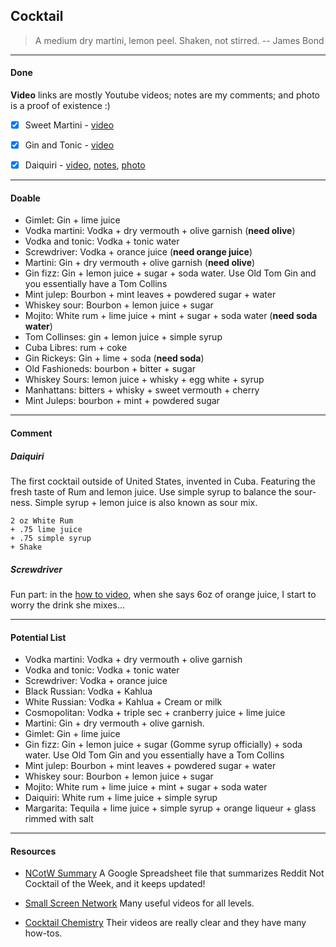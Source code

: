 Cocktail
---

> A medium dry martini, lemon peel. Shaken, not stirred. -- James Bond

---
#### Done

**Video** links are mostly Youtube videos; notes are my comments; and photo is a proof of existence :)

- [X] Sweet Martini - [video](https://www.youtube.com/watch?v=sAo6X7jSbd8)
- [X] Gin and Tonic - [video](https://www.youtube.com/watch?v=RpS8ayaU820)
- [X] Daiquiri - [video](https://www.youtube.com/watch?v=ofwTyfKo8Mg), [notes](#daiquiri), [photo](https://cloud.githubusercontent.com/assets/941519/21339063/c48e3c96-c630-11e6-966e-d9f0b0f8f4d3.jpg)


---
#### Doable

* Gimlet: Gin + lime juice
* Vodka martini: Vodka + dry vermouth + olive garnish (**need olive**)
* Vodka and tonic: Vodka + tonic water
* Screwdriver: Vodka + orance juice (**need orange juice**)
* Martini: Gin + dry vermouth + olive garnish (**need olive**)
* Gin fizz: Gin + lemon juice + sugar + soda water. Use Old Tom Gin and you essentially have a Tom Collins
* Mint julep: Bourbon + mint leaves + powdered sugar + water
* Whiskey sour: Bourbon + lemon juice + sugar
* Mojito: White rum + lime juice + mint + sugar + soda water (**need soda water**)
* Tom Collinses: gin + lemon juice + simple syrup
* Cuba Libres: rum + coke
* Gin Rickeys: Gin + lime + soda (**need soda**)
* Old Fashioneds: bourbon + bitter + sugar 
* Whiskey Sours: lemon juice + whisky + egg white + syrup
* Manhattans: bitters + whisky + sweet vermouth + cherry
* Mint Juleps: bourbon + mint + powdered sugar


---
#### Comment

##### Daiquiri

The first cocktail outside of United States, invented in Cuba.
Featuring the fresh taste of Rum and lemon juice.
Use simple syrup to balance the sour-ness.
Simple syrup + lemon juice is also known as sour mix.

```
2 oz White Rum
+ .75 lime juice
+ .75 simple syrup
+ Shake
```

##### Screwdriver

Fun part: in the [how to video](https://www.youtube.com/watch?v=JnljNOZIG-c),
when she says 6oz of orange juice, I start to worry the drink she mixes...

---
#### Potential List

* Vodka martini: Vodka + dry vermouth + olive garnish
* Vodka and tonic: Vodka + tonic water
* Screwdriver: Vodka + orance juice
* Black Russian: Vodka + Kahlua
* White Russian: Vodka + Kahlua + Cream or milk
* Cosmopolitan: Vodka + triple sec + cranberry juice + lime juice
* Martini: Gin + dry vermouth + olive garnish.
* Gimlet: Gin + lime juice
* Gin fizz: Gin + lemon juice + sugar (Gomme syrup officially) + soda water. Use Old Tom Gin and you essentially have a Tom Collins
* Mint julep: Bourbon + mint leaves + powdered sugar + water
* Whiskey sour: Bourbon + lemon juice + sugar
* Mojito: White rum + lime juice + mint + sugar + soda water
* Daiquiri: White rum + lime juice + simple syrup
* Margarita: Tequila + lime juice + simple syrup + orange liqueur + glass rimmed with salt

---
#### Resources

- [NCotW Summary](https://docs.google.com/spreadsheets/d/1fv1OGUhQxKCJh7zfS3w0sMIYYZHAJaoQAnHdR_rNHAk/edit#gid=0)
A Google Spreadsheet file that summarizes Reddit Not Cocktail of the Week, and it keeps updated!

- [Small Screen Network](https://www.youtube.com/user/SmallScreenNetwork)
Many useful videos for all levels.

- [Cocktail Chemistry](https://www.youtube.com/channel/UC-o0CfpOyFJOfyWKtqS1hZQ)
Their videos are really clear and they have many how-tos.
